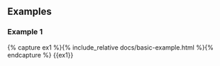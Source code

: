 ## Examples
### Example 1
{% capture ex1 %}{% include_relative docs/basic-example.html %}{% endcapture %}
{{ex1}}
